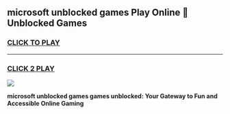 
## microsoft unblocked games Play Online 👋 Unblocked Games
<h3>
<a href="https://premium.freeplayer.one?title=microsoft_unblocked_games&ref=19F">CLICK TO PLAY</a></h3>
<hr>

<h3>
<a href="https://premium.freeplayer.one?title=microsoft_unblocked_games&ref=19F">CLICK 2 PLAY</a>
  
</h3>

<a href="https://premium.freeplayer.one?title=microsoft_unblocked_games&ref=19F"><img src="https://clearcache.store/games.png"></a>


**microsoft unblocked games games unblocked: Your Gateway to Fun and Accessible Online Gaming**
